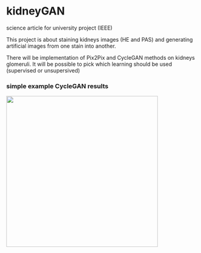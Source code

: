# kidneyGAN
science article for university project (IEEE)

This project is about staining kidneys images (HE and PAS) and generating artificial images from one stain into another.

There will be implementation of Pix2Pix and CycleGAN methods on kidneys glomeruli. It will be possible to pick which learning should be used (supervised or unsupersived)


### simple example CycleGAN results
<img src="https://github.com/Falien164/kidneyGAN/blob/main/images/cyclegan_result.png" width="400" height="400">
